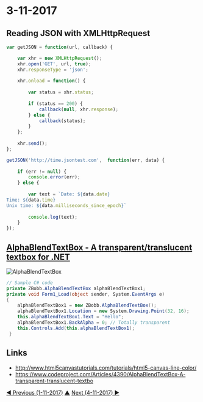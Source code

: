 # 3-11-2017

## Reading JSON with XMLHttpRequest
```javascript
var getJSON = function(url, callback) {

    var xhr = new XMLHttpRequest();
    xhr.open('GET', url, true);
    xhr.responseType = 'json';
    
    xhr.onload = function() {
    
        var status = xhr.status;
        
        if (status == 200) {
            callback(null, xhr.response);
        } else {
            callback(status);
        }
    };
    
    xhr.send();
};

getJSON('http://time.jsontest.com',  function(err, data) {
    
    if (err != null) {
        console.error(err);
    } else {
        
        var text = `Date: ${data.date}
Time: ${data.time}
Unix time: ${data.milliseconds_since_epoch}`
    
        console.log(text);
    }
});

```

## [AlphaBlendTextBox - A transparent/translucent textbox for .NET](https://www.codeproject.com/Articles/4390/AlphaBlendTextBox-A-transparent-translucent-textbo)
![AlphaBlendTextBox](https://www.codeproject.com/KB/edit/AlphaBlendTextBox/AlphaBlendTextBox1.gif)
```csharp
// Sample C# code
private ZBobb.AlphaBlendTextBox alphaBlendTextBox1; 
private void Form1_Load(object sender, System.EventArgs e)
{
    alphaBlendTextBox1 = new ZBobb.AlphaBlendTextBox();
    alphaBlendTextBox1.Location = new System.Drawing.Point(32, 16);
    this.alphaBlendTextBox1.Text = "Hello";
    alphaBlendTextBox1.BackAlpha = 0; // Totally transparent
    this.Controls.Add(this.alphaBlendTextBox1);
 }
```


## Links
* http://www.html5canvastutorials.com/tutorials/html5-canvas-line-color/
* https://www.codeproject.com/Articles/4390/AlphaBlendTextBox-A-transparent-translucent-textbo


[◀ Previous (1-11-2017)](https://github.com/humayuns/Workspace/blob/master/Diary/2017/November/1/notebook.md) [▲](https://github.com/humayuns/Workspace/tree/master/Diary/2017/November)
[Next (4-11-2017) ▶](https://github.com/humayuns/Workspace/blob/master/Diary/2017/November/4/notebook.md)
